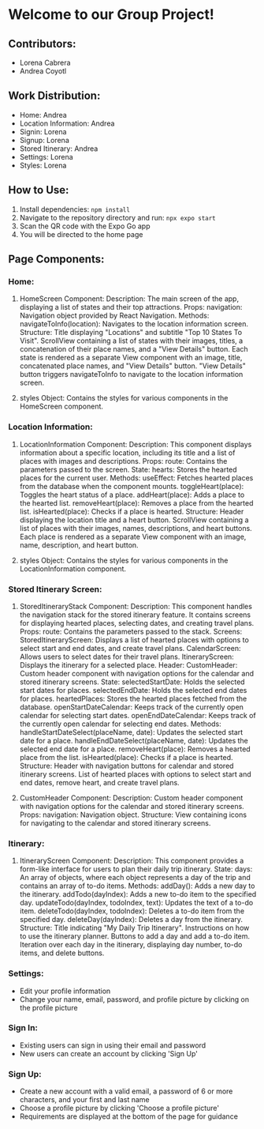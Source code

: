 # Welcome to our Group Project!

## Contributors:
- Lorena Cabrera
- Andrea Coyotl

## Work Distribution:
- Home: Andrea
- Location Information: Andrea
- Signin: Lorena
- Signup: Lorena
- Stored Itinerary: Andrea
- Settings: Lorena
- Styles: Lorena

## How to Use:
1. Install dependencies: `npm install`
2. Navigate to the repository directory and run: `npx expo start`
3. Scan the QR code with the Expo Go app
4. You will be directed to the home page

## Page Components:

### Home:
1. HomeScreen Component:
Description: The main screen of the app, displaying a list of states and their top attractions.
Props:
    navigation: Navigation object provided by React Navigation.
Methods:
    navigateToInfo(location): Navigates to the location information screen.
Structure:
    Title displaying "Locations" and subtitle "Top 10 States To Visit".
    ScrollView containing a list of states with their images, titles, a concatenation of their place names, and a "View Details" button.
    Each state is rendered as a separate View component with an image, title, concatenated place names, and "View Details" button.
    "View Details" button triggers navigateToInfo to navigate to the location information screen.

2. styles Object:
    Contains the styles for various components in the HomeScreen component.
### Location Information:
1. LocationInformation Component:
Description: This component displays information about a specific location, including its title and a list of places with     images and descriptions.
Props:
    route: Contains the parameters passed to the screen.
State:
    hearts: Stores the hearted places for the current user.
Methods:
    useEffect: Fetches hearted places from the database when the component mounts.
    toggleHeart(place): Toggles the heart status of a place.
    addHeart(place): Adds a place to the hearted list.
    removeHeart(place): Removes a place from the hearted list.
    isHearted(place): Checks if a place is hearted.
Structure:
    Header displaying the location title and a heart button.
    ScrollView containing a list of places with their images, names, descriptions, and heart buttons.
    Each place is rendered as a separate View component with an image, name, description, and heart button.

2. styles Object:
    Contains the styles for various components in the LocationInformation component.

### Stored Itinerary Screen:
1. StoredItineraryStack Component:
Description: This component handles the navigation stack for the stored itinerary feature. It contains screens for 
  displaying hearted places, selecting dates, and creating travel plans.
Props:
    route: Contains the parameters passed to the stack.
Screens:
    StoredItineraryScreen: Displays a list of hearted places with options to select start and end dates, and create travel         plans.
    CalendarScreen: Allows users to select dates for their travel plans.
    ItineraryScreen: Displays the itinerary for a selected place.
Header:
    CustomHeader: Custom header component with navigation options for the calendar and stored itinerary screens.
State:
    selectedStartDate: Holds the selected start dates for places.
    selectedEndDate: Holds the selected end dates for places.
    heartedPlaces: Stores the hearted places fetched from the database.
    openStartDateCalendar: Keeps track of the currently open calendar for selecting start dates.
    openEndDateCalendar: Keeps track of the currently open calendar for selecting end dates.
Methods:
    handleStartDateSelect(placeName, date): Updates the selected start date for a place.
    handleEndDateSelect(placeName, date): Updates the selected end date for a place.
    removeHeart(place): Removes a hearted place from the list.
    isHearted(place): Checks if a place is hearted.
Structure:
    Header with navigation buttons for calendar and stored itinerary screens.
    List of hearted places with options to select start and end dates, remove heart, and create travel plans.

2. CustomHeader Component:
Description: Custom header component with navigation options for the calendar and stored itinerary screens.
Props:
    navigation: Navigation object.
Structure:
    View containing icons for navigating to the calendar and stored itinerary screens.

### Itinerary:
1. ItineraryScreen Component:
Description: This component provides a form-like interface for users to plan their daily trip itinerary.
State:
    days: An array of objects, where each object represents a day of the trip and contains an array of to-do items.
Methods:
    addDay(): Adds a new day to the itinerary.
    addTodo(dayIndex): Adds a new to-do item to the specified day.
    updateTodo(dayIndex, todoIndex, text): Updates the text of a to-do item.
    deleteTodo(dayIndex, todoIndex): Deletes a to-do item from the specified day.
    deleteDay(dayIndex): Deletes a day from the itinerary.
Structure:
    Title indicating "My Daily Trip Itinerary".
    Instructions on how to use the itinerary planner.
    Buttons to add a day and add a to-do item.
    Iteration over each day in the itinerary, displaying day number, to-do items, and delete buttons.

### Settings:
- Edit your profile information
- Change your name, email, password, and profile picture by clicking on the profile picture

### Sign In:
- Existing users can sign in using their email and password
- New users can create an account by clicking 'Sign Up'

### Sign Up:
- Create a new account with a valid email, a password of 6 or more characters, and your first and last name
- Choose a profile picture by clicking 'Choose a profile picture'
- Requirements are displayed at the bottom of the page for guidance
